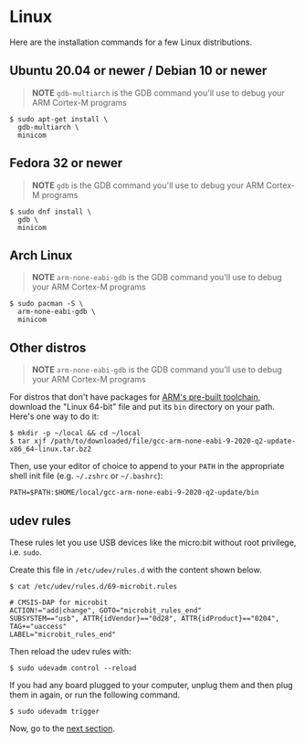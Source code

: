 # Linux

Here are the installation commands for a few Linux distributions.

## Ubuntu 20.04 or newer / Debian 10 or newer

> **NOTE** `gdb-multiarch` is the GDB command you'll use to debug your ARM
> Cortex-M programs
``` console
$ sudo apt-get install \
  gdb-multiarch \
  minicom
```

## Fedora 32 or newer
> **NOTE** `gdb` is the GDB command you'll use to debug your ARM
> Cortex-M programs
``` console
$ sudo dnf install \
  gdb \
  minicom
```

## Arch Linux

> **NOTE** `arm-none-eabi-gdb` is the GDB command you'll use to debug your ARM
> Cortex-M programs
``` console
$ sudo pacman -S \
  arm-none-eabi-gdb \
  minicom
```

## Other distros

> **NOTE** `arm-none-eabi-gdb` is the GDB command you'll use to debug your ARM
> Cortex-M programs

For distros that don't have packages for [ARM's pre-built
toolchain](https://developer.arm.com/open-source/gnu-toolchain/gnu-rm/downloads),
download the "Linux 64-bit" file and put its `bin` directory on your path.
Here's one way to do it:

``` console
$ mkdir -p ~/local && cd ~/local
$ tar xjf /path/to/downloaded/file/gcc-arm-none-eabi-9-2020-q2-update-x86_64-linux.tar.bz2
```

Then, use your editor of choice to append to your `PATH` in the appropriate
shell init file (e.g. `~/.zshrc` or `~/.bashrc`):

```
PATH=$PATH:$HOME/local/gcc-arm-none-eabi-9-2020-q2-update/bin
```

## udev rules

These rules let you use USB devices like the micro:bit without root privilege, i.e. `sudo`.

Create this file in `/etc/udev/rules.d` with the content shown below.

``` console
$ cat /etc/udev/rules.d/69-microbit.rules
```

``` text
# CMSIS-DAP for microbit
ACTION!="add|change", GOTO="microbit_rules_end"
SUBSYSTEM=="usb", ATTR{idVendor}=="0d28", ATTR{idProduct}=="0204", TAG+="uaccess"
LABEL="microbit_rules_end"
```

Then reload the udev rules with:

``` console
$ sudo udevadm control --reload
```

If you had any board plugged to your computer, unplug them and then plug them in again, or run the following command.

``` console
$ sudo udevadm trigger
```

Now, go to the [next section].

[next section]: verify.md
